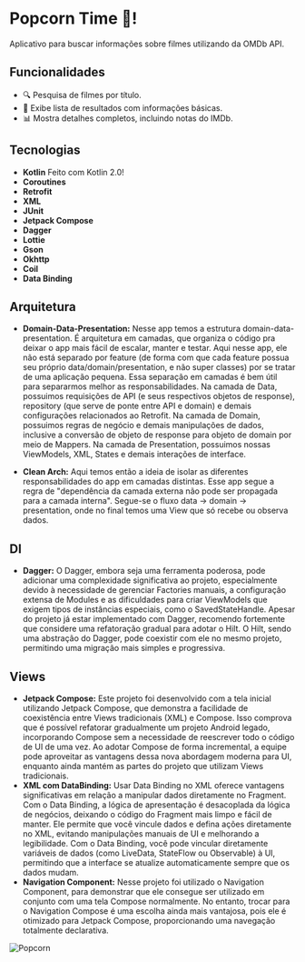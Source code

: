 # Popcorn Time 🎥!

Aplicativo para buscar informações sobre filmes utilizando da OMDb API.

## Funcionalidades
- 🔍 Pesquisa de filmes por título.
- 📜 Exibe lista de resultados com informações básicas.
- 📊 Mostra detalhes completos, incluindo notas do IMDb.

## Tecnologias
- **Kotlin**
Feito com Kotlin 2.0!
- **Coroutines**
- **Retrofit**
- **XML**
- **JUnit**
- **Jetpack Compose**
- **Dagger**
- **Lottie**
- **Gson**
- **Okhttp**
- **Coil**
- **Data Binding**

## Arquitetura
- **Domain-Data-Presentation:**
Nesse app temos a estrutura domain-data-presentation. 
É arquitetura em camadas, que organiza o código pra deixar o app mais fácil de escalar, manter e testar. 
Aqui nesse app, ele não está separado por feature (de forma com que cada feature possua seu próprio data/domain/presentation, e não super classes) por se tratar de uma aplicação pequena.
Essa separação em camadas é bem útil para separarmos melhor as responsabilidades.
Na camada de Data, possuimos requisições de API (e seus respectivos objetos de response), repository (que serve de ponte entre API e domain) e demais configurações relacionados ao Retrofit.
Na camada de Domain, possuimos regras de negócio e demais manipulações de dados, inclusive a conversão de objeto de response para objeto de domain por meio de Mappers.
Na camada de Presentation, possuimos nossas ViewModels, XML, States e demais interações de interface.

- **Clean Arch:**
Aqui temos então a ideia de isolar as diferentes responsabilidades do app em camadas distintas.
Esse app segue a regra de "dependência da camada externa não pode ser propagada para a camada interna".
Segue-se o fluxo data -> domain -> presentation, onde no final temos uma View que só recebe ou observa dados.

## DI
- **Dagger:**
O Dagger, embora seja uma ferramenta poderosa, pode adicionar uma complexidade significativa ao projeto, especialmente devido à necessidade de gerenciar Factories manuais, a configuração extensa de Modules e as dificuldades para criar ViewModels que exigem tipos de instâncias especiais, como o SavedStateHandle.
Apesar do projeto já estar implementado com Dagger, recomendo fortemente que considere uma refatoração gradual para adotar o Hilt. O Hilt, sendo uma abstração do Dagger, pode coexistir com ele no mesmo projeto, permitindo uma migração mais simples e progressiva.

## Views
- **Jetpack Compose:**
Este projeto foi desenvolvido com a tela inicial utilizando Jetpack Compose, que demonstra a facilidade de coexistência entre Views tradicionais (XML) e Compose. 
Isso comprova que é possível refatorar gradualmente um projeto Android legado, incorporando Compose sem a necessidade de reescrever todo o código de UI de uma vez.
Ao adotar Compose de forma incremental, a equipe pode aproveitar as vantagens dessa nova abordagem moderna para UI, enquanto ainda mantém as partes do projeto que utilizam Views tradicionais.
- **XML com DataBinding:**
Usar Data Binding no XML oferece vantagens significativas em relação a manipular dados diretamente no Fragment. Com o Data Binding, a lógica de apresentação é desacoplada da lógica de negócios, deixando o código do Fragment mais limpo e fácil de manter.
Ele permite que você vincule dados e defina ações diretamente no XML, evitando manipulações manuais de UI e melhorando a legibilidade.
Com o Data Binding, você pode vincular diretamente variáveis de dados (como LiveData, StateFlow ou Observable) à UI, permitindo que a interface se atualize automaticamente sempre que os dados mudam.
- **Navigation Component:**
Nesse projeto foi utilizado o Navigation Component, para demonstrar que ele consegue ser utilizado em conjunto com uma tela Compose normalmente.
No entanto, trocar para o Navigation Compose é uma escolha ainda mais vantajosa, pois ele é otimizado para Jetpack Compose, proporcionando uma navegação totalmente declarativa.

![Popcorn](https://github.com/user-attachments/assets/61aa315d-7b5b-4e10-9667-446faa887361)
